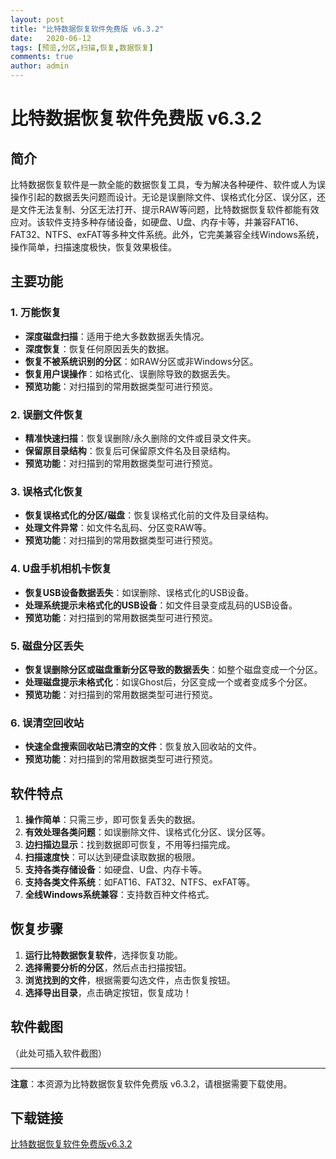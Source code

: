 ```yaml
---
layout: post
title: "比特数据恢复软件免费版 v6.3.2"
date:   2020-06-12
tags: [预览,分区,扫描,恢复,数据恢复]
comments: true
author: admin
---
```

# 比特数据恢复软件免费版 v6.3.2

## 简介
比特数据恢复软件是一款全能的数据恢复工具，专为解决各种硬件、软件或人为误操作引起的数据丢失问题而设计。无论是误删除文件、误格式化分区、误分区，还是文件无法复制、分区无法打开、提示RAW等问题，比特数据恢复软件都能有效应对。该软件支持多种存储设备，如硬盘、U盘、内存卡等，并兼容FAT16、FAT32、NTFS、exFAT等多种文件系统。此外，它完美兼容全线Windows系统，操作简单，扫描速度极快，恢复效果极佳。

## 主要功能

### 1. 万能恢复
- **深度磁盘扫描**：适用于绝大多数数据丢失情况。
- **深度恢复**：恢复任何原因丢失的数据。
- **恢复不被系统识别的分区**：如RAW分区或非Windows分区。
- **恢复用户误操作**：如格式化、误删除导致的数据丢失。
- **预览功能**：对扫描到的常用数据类型可进行预览。

### 2. 误删文件恢复
- **精准快速扫描**：恢复误删除/永久删除的文件或目录文件夹。
- **保留原目录结构**：恢复后可保留原文件名及目录结构。
- **预览功能**：对扫描到的常用数据类型可进行预览。

### 3. 误格式化恢复
- **恢复误格式化的分区/磁盘**：恢复误格式化前的文件及目录结构。
- **处理文件异常**：如文件名乱码、分区变RAW等。
- **预览功能**：对扫描到的常用数据类型可进行预览。

### 4. U盘手机相机卡恢复
- **恢复USB设备数据丢失**：如误删除、误格式化的USB设备。
- **处理系统提示未格式化的USB设备**：如文件目录变成乱码的USB设备。
- **预览功能**：对扫描到的常用数据类型可进行预览。

### 5. 磁盘分区丢失
- **恢复误删除分区或磁盘重新分区导致的数据丢失**：如整个磁盘变成一个分区。
- **处理磁盘提示未格式化**：如误Ghost后，分区变成一个或者变成多个分区。
- **预览功能**：对扫描到的常用数据类型可进行预览。

### 6. 误清空回收站
- **快速全盘搜索回收站已清空的文件**：恢复放入回收站的文件。
- **预览功能**：对扫描到的常用数据类型可进行预览。

## 软件特点
1. **操作简单**：只需三步，即可恢复丢失的数据。
2. **有效处理各类问题**：如误删除文件、误格式化分区、误分区等。
3. **边扫描边显示**：找到数据即可恢复，不用等扫描完成。
4. **扫描速度快**：可以达到硬盘读取数据的极限。
5. **支持各类存储设备**：如硬盘、U盘、内存卡等。
6. **支持各类文件系统**：如FAT16、FAT32、NTFS、exFAT等。
7. **全线Windows系统兼容**：支持数百种文件格式。

## 恢复步骤
1. **运行比特数据恢复软件**，选择恢复功能。
2. **选择需要分析的分区**，然后点击扫描按钮。
3. **浏览找到的文件**，根据需要勾选文件，点击恢复按钮。
4. **选择导出目录**，点击确定按钮，恢复成功！

## 软件截图
（此处可插入软件截图）

---

**注意**：本资源为比特数据恢复软件免费版 v6.3.2，请根据需要下载使用。

## 下载链接

[比特数据恢复软件免费版v6.3.2](https://pan.quark.cn/s/ea6827020468)